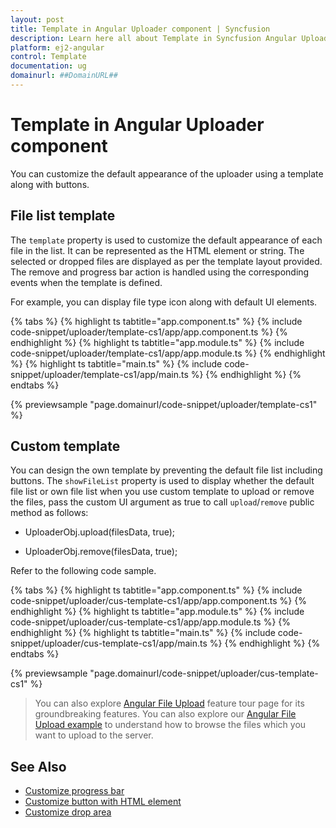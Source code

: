 ```yaml
---
layout: post
title: Template in Angular Uploader component | Syncfusion
description: Learn here all about Template in Syncfusion Angular Uploader component of Syncfusion Essential JS 2 and more.
platform: ej2-angular
control: Template 
documentation: ug
domainurl: ##DomainURL##
---
```


# Template in Angular Uploader component

You can customize the default appearance of the uploader using a template along with buttons.

## File list template

The `template` property is used to customize the default appearance of each file in the list.
It can be represented as the HTML element or string. The selected or dropped files are displayed as per the template layout provided.
The remove and progress bar action is handled using the corresponding events when the template is defined.

For example, you can display file type icon along with default UI elements.

{% tabs %}
{% highlight ts tabtitle="app.component.ts" %}
{% include code-snippet/uploader/template-cs1/app/app.component.ts %}
{% endhighlight %}
{% highlight ts tabtitle="app.module.ts" %}
{% include code-snippet/uploader/template-cs1/app/app.module.ts %}
{% endhighlight %}
{% highlight ts tabtitle="main.ts" %}
{% include code-snippet/uploader/template-cs1/app/main.ts %}
{% endhighlight %}
{% endtabs %}
  
{% previewsample "page.domainurl/code-snippet/uploader/template-cs1" %}

## Custom template

You can design the own template by preventing the default file list including buttons.
The `showFileList` property is used to display whether the default file list or own file list when you use
custom template to upload or remove the files, pass the custom UI argument as true to call
`upload`/`remove` public method as follows:

* UploaderObj.upload(filesData, true);

* UploaderObj.remove(filesData, true);

Refer to the following code sample.

{% tabs %}
{% highlight ts tabtitle="app.component.ts" %}
{% include code-snippet/uploader/cus-template-cs1/app/app.component.ts %}
{% endhighlight %}
{% highlight ts tabtitle="app.module.ts" %}
{% include code-snippet/uploader/cus-template-cs1/app/app.module.ts %}
{% endhighlight %}
{% highlight ts tabtitle="main.ts" %}
{% include code-snippet/uploader/cus-template-cs1/app/main.ts %}
{% endhighlight %}
{% endtabs %}
  
{% previewsample "page.domainurl/code-snippet/uploader/cus-template-cs1" %}

> You can also explore [Angular File Upload](https://www.syncfusion.com/angular-ui-components/angular-file-upload) feature tour page for its groundbreaking features. You can also explore our [Angular File Upload example](https://ej2.syncfusion.com/angular/demos/#/material/uploader/default) to understand how to browse the files which you want to upload to the server.

## See Also

* [Customize progress bar](./how-to/customize-progressbar)
* [Customize button with HTML element](./how-to/customize-button-with-html-element)
* [Customize drop area](./how-to/hide-default-drop-area)
